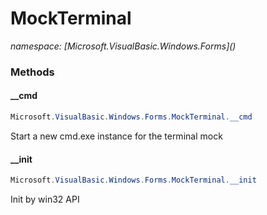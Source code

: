 ﻿# MockTerminal
_namespace: [Microsoft.VisualBasic.Windows.Forms](<a href="#" onClick="load('/docs/Microsoft.VisualBasic.Windows.Forms/index.md')"></a>)_





### Methods

#### __cmd
```csharp
Microsoft.VisualBasic.Windows.Forms.MockTerminal.__cmd
```
Start a new cmd.exe instance for the terminal mock

#### __init
```csharp
Microsoft.VisualBasic.Windows.Forms.MockTerminal.__init
```
Init by win32 API


